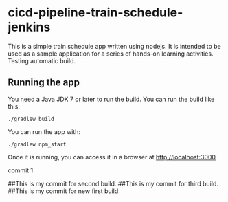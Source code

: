 # cicd-pipeline-train-schedule-jenkins

This is a simple train schedule app written using nodejs. It is intended to be used as a sample application for a series of hands-on learning activities. Testing automatic build.

## Running the app

You need a Java JDK 7 or later to run the build. You can run the build like this:

    ./gradlew build

You can run the app with:

    ./gradlew npm_start

Once it is running, you can access it in a browser at [http://localhost:3000](http://localhost:3000)

commit 1

##This is my commit for second build.
##This is my commit for third build.
##This is my commit for new first build.
